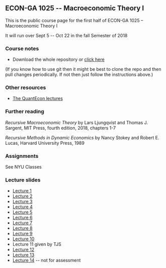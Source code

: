 
## ECON-GA 1025 -- Macroeconomic Theory I

This is the public course page for the first half of ECON-GA 1025 – Macroeconomic Theory I

It will run over Sept 5 -- Oct 22 in the fall Semester of 2018

### Course notes

* Download the whole repository or [click here](https://github.com/jstac/nyu_macro_fall_2018/raw/master/notes.pdf)

(If you know how to use git then it might be best to clone the repo and then
pull changes periodically.  If not then just follow the instructions above.)




### Other resources

* [The QuantEcon lectures](https://lectures.quantecon.org/)


### Further reading

*Recursive Macroeconomic Theory* by Lars Ljungqvist and Thomas J. Sargent, MIT Press, fourth edition, 2018, chapters 1-7

*Recursive Methods in Dynamic Economics* by Nancy Stokey and Robert E. Lucas, Harvard University Press, 1989


### Assignments

See NYU Classes


### Lecture slides

* [Lecture 1](https://github.com/jstac/nyu_macro_fall_2018/raw/master/lectures/lecture1.pdf)
* [Lecture 2](https://github.com/jstac/nyu_macro_fall_2018/raw/master/lectures/lecture2.pdf)
* [Lecture 3](https://github.com/jstac/nyu_macro_fall_2018/raw/master/lectures/lecture3.pdf)
* [Lecture 4](https://github.com/jstac/nyu_macro_fall_2018/raw/master/lectures/lecture4.pdf)
* [Lecture 5](https://github.com/jstac/nyu_macro_fall_2018/raw/master/lectures/lecture5.pdf)
* [Lecture 6](https://github.com/jstac/nyu_macro_fall_2018/raw/master/lectures/lecture6.pdf)
* [Lecture 7](https://github.com/jstac/nyu_macro_fall_2018/raw/master/lectures/lecture7.pdf)
* [Lecture 8](https://github.com/jstac/nyu_macro_fall_2018/raw/master/lectures/lecture8.pdf)
* [Lecture 9](https://github.com/jstac/nyu_macro_fall_2018/raw/master/lectures/lecture9.pdf)
* [Lecture 10](https://github.com/jstac/nyu_macro_fall_2018/raw/master/lectures/lecture10.pdf)
* Lecture 11 given by TJS
* [Lecture 12](https://github.com/jstac/nyu_macro_fall_2018/raw/master/lectures/lecture12.pdf)
* [Lecture 13](https://github.com/jstac/nyu_macro_fall_2018/raw/master/lectures/lecture13.pdf)
* [Lecture 14](https://github.com/jstac/nyu_macro_fall_2018/raw/master/lectures/lecture14.pdf) -- not for assessment
